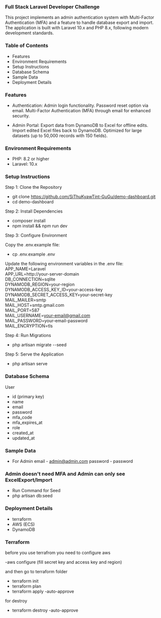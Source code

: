### Full Stack Laravel Developer Challenge

This project implements an admin authentication system with Multi-Factor Authentication (MFA) and a feature to handle database export and import. The application is built with Laravel 10.x and PHP 8.x, following modern development standards.

### Table of Contents

- Features
- Environment Requirements
- Setup Instructions
- Database Schema
- Sample Data
- Deployment Details

### Features
- Authentication:
    Admin login functionality.
    Password reset option via email.
    Multi-Factor Authentication (MFA) through email for enhanced security.

- Admin Portal:
    Export data from DynamoDB to Excel for offline edits.
    Import edited Excel files back to DynamoDB.
    Optimized for large datasets (up to 50,000 records with 150 fields).

### Environment Requirements
- PHP: 8.2 or higher
- Laravel: 10.x

### Setup Instructions
Step 1: Clone the Repository
- git clone https://github.com/SiThuKyawTint-GuGu/demo-dashboard.git
- cd demo-dashboard

Step 2: Install Dependencies
- composer install  
- npm install && npm run dev  

Step 3: Configure Environment

Copy the .env.example file:
- cp .env.example .env  

Update the following environment variables in the .env file:
APP_NAME=Laravel  
APP_URL=http://your-server-domain  
DB_CONNECTION=sqlite  
DYNAMODB_REGION=your-region  
DYNAMODB_ACCESS_KEY_ID=your-access-key  
DYNAMODB_SECRET_ACCESS_KEY=your-secret-key  
MAIL_MAILER=smtp  
MAIL_HOST=smtp.gmail.com  
MAIL_PORT=587  
MAIL_USERNAME=your-email@gmail.com  
MAIL_PASSWORD=your-email-password  
MAIL_ENCRYPTION=tls  

Step 4: Run Migrations
- php artisan migrate --seed 

Step 5: Serve the Application
- php artisan serve


### Database Schema

User
- id (primary key)
- name
- email
- password
- mfa_code
- mfa_expires_at
- role 
- created_at
- updated_at

### Sample Data

- For Admin
email - admin@admin.com
password - password

### Admin doesn't need MFA and Admin can only see ExcelExport/Import

- Run Command for Seed
- php artisan db:seed


### Deployment Details

- terraform
- AWS (ECS)
- DynamoDB

### Terraform

before you use terrafrom you need to configure aws

-aws configure (fill secret key and access key and region)

and then go to terraform folder
- terraform init
- terraform plan
- terraform apply -auto-approve
 
for destroy
- terraform destroy -auto-approve
